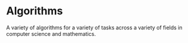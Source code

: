 # Algorithms

A variety of algorithms for a variety of tasks across a variety of fields in computer science and mathematics.

